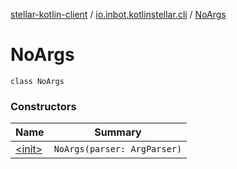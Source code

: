[stellar-kotlin-client](../../index.md) / [io.inbot.kotlinstellar.cli](../index.md) / [NoArgs](./index.md)

# NoArgs

`class NoArgs`

### Constructors

| Name | Summary |
|---|---|
| [&lt;init&gt;](-init-.md) | `NoArgs(parser: ArgParser)` |

